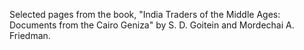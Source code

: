 Selected pages from the book, "India Traders of the Middle Ages: Documents from the Cairo Geniza" by S. D. Goitein and Mordechai A. Friedman. 
